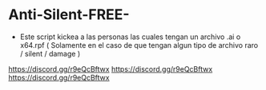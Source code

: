 # Anti-Silent-FREE-
- Este script kickea a las personas las cuales tengan un archivo .ai o x64.rpf  ( Solamente en el caso de que tengan algun tipo de archivo raro / silent / damage )

https://discord.gg/r9eQcBftwx
https://discord.gg/r9eQcBftwx
https://discord.gg/r9eQcBftwx

